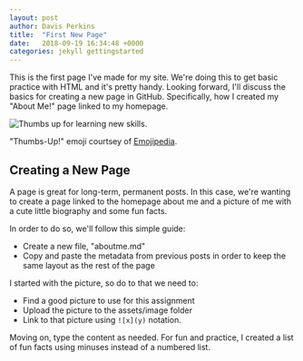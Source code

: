 ```yaml
---
layout: post
author: Davis Perkins
title:  "First New Page"
date:   2018-09-19 16:34:48 +0000
categories: jekyll gettingstarted
---
```


This is the first page I've made for my site. We're doing this to get basic practice with HTML and it's pretty handy. Looking forward, I'll discuss the basics for creating a new page in GitHub. Specifically, how I created my "About Me!" page linked to my homepage.

![Thumbs up for learning new skills.](https://emojipedia-us.s3.dualstack.us-west-1.amazonaws.com/socialmedia/apple/129/thumbs-up-sign_1f44d.png)

"Thumbs-Up!" emoji courtsey of [Emojipedia](https://emojipedia.org/thumbs-up-sign/).

## Creating a New Page

A page is great for long-term, permanent posts. In this case, we're wanting to create a page linked to the homepage about me and a picture of me with a cute little biography and some fun facts.

In order to do so, we'll follow this simple guide:

- Create a new file, "aboutme.md"
- Copy and paste the metadata from previous posts in order to keep the same layout as the rest of the page

I started with the picture, so do to that we need to:

 - Find a good picture to use for this assignment
 - Upload the picture to the assets/image folder
 - Link to that picture using `![x](y)` notation.
 
 Moving on, type the content as needed. For fun and practice, I created a list of fun facts using minuses instead of a numbered list.

